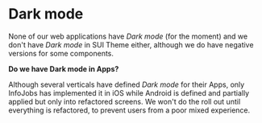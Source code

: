 # Dark mode

None of our web applications have _Dark mode_ (for the moment) and we don't have _Dark mode_ in SUI Theme either, although we do have negative versions for some components.

**Do we have Dark mode in Apps?**

Although several verticals have defined _Dark mode_ for their Apps, only InfoJobs has implemented it in iOS while Android is defined and partially applied but only into refactored screens. We won't do the roll out until everything is refactored, to prevent users from a poor mixed experience. 
